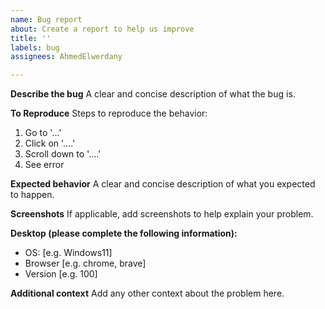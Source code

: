 ```yaml
---
name: Bug report
about: Create a report to help us improve
title: ''
labels: bug
assignees: AhmedElwerdany

---
```


**Describe the bug**
A clear and concise description of what the bug is.

**To Reproduce**
Steps to reproduce the behavior:
1. Go to '...'
2. Click on '....'
3. Scroll down to '....'
4. See error

**Expected behavior**
A clear and concise description of what you expected to happen.

**Screenshots**
If applicable, add screenshots to help explain your problem.

**Desktop (please complete the following information):**
 - OS: [e.g. Windows11]
 - Browser [e.g. chrome, brave]
 - Version [e.g. 100]

**Additional context**
Add any other context about the problem here.
